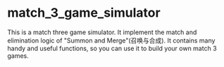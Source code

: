 # match_3_game_simulator
This is a match three game simulator. It implement the match and elimination logic of "Summon and Merge"(召唤与合成). It contains many handy and useful functions, so you can use it to build your own match 3 games.
